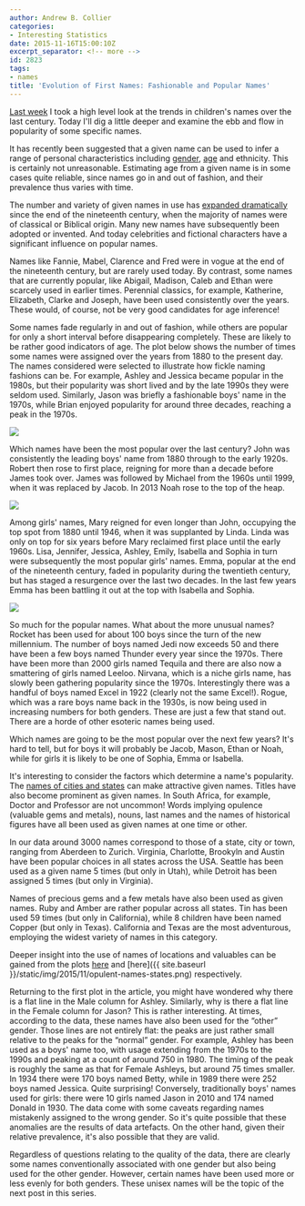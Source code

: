 ```yaml
---
author: Andrew B. Collier
categories:
- Interesting Statistics
date: 2015-11-16T15:00:10Z
excerpt_separator: <!-- more -->
id: 2823
tags:
- names
title: 'Evolution of First Names: Fashionable and Popular Names'
---
```


[Last week](http://wp.me/p3pzmk-Jq) I took a high level look at the trends in children's names over the last century. Today I'll dig a little deeper and examine the ebb and flow in popularity of some specific names.

<!--more-->

It has recently been suggested that a given name can be used to infer a range of personal characteristics including [gender](http://www.aaai.org/ocs/index.php/SSS/SSS13/paper/view/5744/5908), [age](http://fivethirtyeight.com/features/how-to-tell-someones-age-when-all-you-know-is-her-name/) and ethnicity. This is certainly not unreasonable. Estimating age from a given name is in some cases quite reliable, since names go in and out of fashion, and their prevalence thus varies with time.

The number and variety of given names in use has [expanded dramatically](http://wp.me/p3pzmk-Jq) since the end of the nineteenth century, when the majority of names were of classical or Biblical origin. Many new names have subsequently been adopted or invented. And today celebrities and fictional characters have a significant influence on popular names.

Names like Fannie, Mabel, Clarence and Fred were in vogue at the end of the nineteenth century, but are rarely used today. By contrast, some names that are currently popular, like Abigail, Madison, Caleb and Ethan were scarcely used in earlier times. Perennial classics, for example, Katherine, Elizabeth, Clarke and Joseph, have been used consistently over the years. These would, of course, not be very good candidates for age inference!

Some names fade regularly in and out of fashion, while others are popular for only a short interval before disappearing completely. These are likely to be rather good indicators of age. The plot below shows the number of times some names were assigned over the years from 1880 to the present day. The names considered were selected to illustrate how fickle naming fashions can be. For example, Ashley and Jessica became popular in the 1980s, but their popularity was short lived and by the late 1990s they were seldom used. Similarly, Jason was briefly a fashionable boys' name in the 1970s, while Brian enjoyed popularity for around three decades, reaching a peak in the 1970s.

<img src="/img/2015/11/flash-pan-names.png">

Which names have been the most popular over the last century? John was consistently the leading boys' name from 1880 through to the early 1920s. Robert then rose to first place, reigning for more than a decade before James took over. James was followed by Michael from the 1960s until 1999, when it was replaced by Jacob. In 2013 Noah rose to the top of the heap.

<img src="/img/2015/11/name-year-heatmap-M.png">

Among girls' names, Mary reigned for even longer than John, occupying the top spot from 1880 until 1946, when it was supplanted by Linda. Linda was only on top for six years before Mary reclaimed first place until the early 1960s. Lisa, Jennifer, Jessica, Ashley, Emily, Isabella and Sophia in turn were subsequently the most popular girls' names. Emma, popular at the end of the nineteenth century, faded in popularity during the twentieth century, but has staged a resurgence over the last two decades. In the last few years Emma has been battling it out at the top with Isabella and Sophia.

<img src="/img/2015/11/name-year-heatmap-F.png">

So much for the popular names. What about the more unusual names? Rocket has been used for about 100 boys since the turn of the new millennium. The number of boys named Jedi now exceeds 50 and there have been a few boys named Thunder every year since the 1970s. There have been more than 2000 girls named Tequila and there are also now a smattering of girls named Leeloo. Nirvana, which is a niche girls name, has slowly been gathering popularity since the 1970s. Interestingly there was a handful of boys named Excel in 1922 (clearly not the same Excel!). Rogue, which was a rare boys name back in the 1930s, is now being used in increasing numbers for both genders. These are just a few that stand out. There are a horde of other esoteric names being used.

Which names are going to be the most popular over the next few years? It's hard to tell, but for boys it will probably be Jacob, Mason, Ethan or Noah, while for girls it is likely to be one of Sophia, Emma or Isabella.

It's interesting to consider the factors which determine a name's popularity. The [names of cities and states](http://www.mentalfloss.com/article/50531/11-baby-naming-trends-past) can make attractive given names. Titles have also become prominent as given names. In South Africa, for example, Doctor and Professor are not uncommon! Words implying opulence (valuable gems and metals), nouns, last names and the names of historical figures have all been used as given names at one time or other.

In our data around 3000 names correspond to those of a state, city or town, ranging from Aberdeen to Zurich. Virginia, Charlotte, Brookyln and Austin have been popular choices in all states across the USA. Seattle has been used as a given name 5 times (but only in Utah), while Detroit has been assigned 5 times (but only in Virginia).

<!--
<a href="http://162.243.184.248/wp-content/uploads/2015/11/city-names-states.png"><img src="http://162.243.184.248/wp-content/uploads/2015/11/city-names-states-945x1024.png" alt="city-names-states" width="100%" class="aligncenter size-large wp-image-2853" srcset="http://162.243.184.248/wp-content/uploads/2015/11/city-names-states-945x1024.png 945w, http://162.243.184.248/wp-content/uploads/2015/11/city-names-states-277x300.png 277w, http://162.243.184.248/wp-content/uploads/2015/11/city-names-states-768x832.png 768w, http://162.243.184.248/wp-content/uploads/2015/11/city-names-states-1200x1300.png 1200w, http://162.243.184.248/wp-content/uploads/2015/11/city-names-states.png 1440w" sizes="(max-width: 709px) 85vw, (max-width: 909px) 67vw, (max-width: 1362px) 62vw, 840px" /></a>
-->

Names of precious gems and a few metals have also been used as given names. Ruby and Amber are rather popular across all states. Tin has been used 59 times (but only in California), while 8 children have been named Copper (but only in Texas). California and Texas are the most adventurous, employing the widest variety of names in this category.

<!--
<a href="http://162.243.184.248/wp-content/uploads/2015/11/opulent-names-states.png"><img src="http://162.243.184.248/wp-content/uploads/2015/11/opulent-names-states-1024x939.png" alt="opulent-names-states" width="100%" class="aligncenter size-large wp-image-2854" srcset="http://162.243.184.248/wp-content/uploads/2015/11/opulent-names-states-1024x939.png 1024w, http://162.243.184.248/wp-content/uploads/2015/11/opulent-names-states-300x275.png 300w, http://162.243.184.248/wp-content/uploads/2015/11/opulent-names-states-768x704.png 768w, http://162.243.184.248/wp-content/uploads/2015/11/opulent-names-states-1200x1100.png 1200w, http://162.243.184.248/wp-content/uploads/2015/11/opulent-names-states.png 1440w" sizes="(max-width: 709px) 85vw, (max-width: 909px) 67vw, (max-width: 1362px) 62vw, 840px" /></a>
-->

Deeper insight into the use of names of locations and valuables can be gained from the plots [here](/img/2015/11/city-names-states.png) and [here]({{ site.baseurl }}/static/img/2015/11/opulent-names-states.png) respectively.

Returning to the first plot in the article, you might have wondered why there is a flat line in the Male column for Ashley. Similarly, why is there a flat line in the Female column for Jason? This is rather interesting. At times, according to the data, these names have also been used for the “other” gender. Those lines are not entirely flat: the peaks are just rather small relative to the peaks for the “normal” gender. For example, Ashley has been used as a boys' name too, with usage extending from the 1970s to the 1990s and peaking at a count of around 750 in 1980. The timing of the peak is roughly the same as that for Female Ashleys, but around 75 times smaller. In 1934 there were 170 boys named Betty, while in 1989 there were 252 boys named Jessica. Quite surprising! Conversely, traditionally boys' names used for girls: there were 10 girls named Jason in 2010 and 174 named Donald in 1930. The data come with some caveats regarding names mistakenly assigned to the wrong gender. So it's quite possible that these anomalies are the results of data artefacts. On the other hand, given their relative prevalence, it's also possible that they are valid.

Regardless of questions relating to the quality of the data, there are clearly some names conventionally associated with one gender but also being used for the other gender. However, certain names have been used more or less evenly for both genders. These unisex names will be the topic of the next post in this series.
